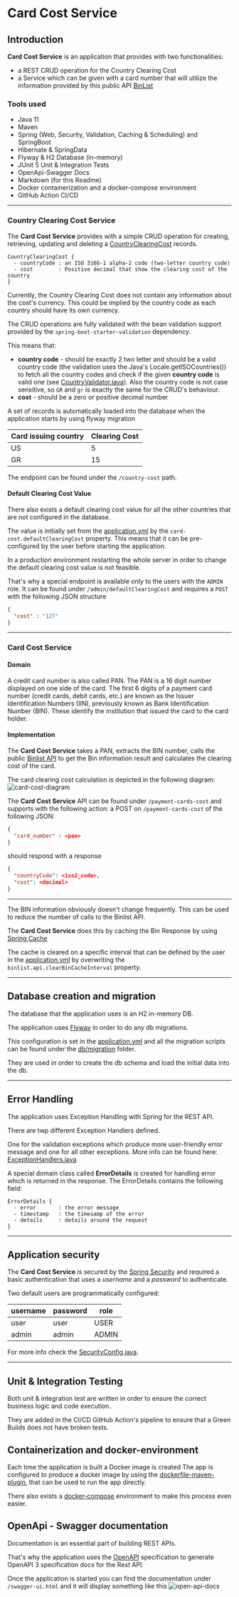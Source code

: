 # Card Cost Service

## Introduction
**Card Cost Service** is an application that provides with two functionalities:
* a REST CRUD operation for the Country Clearing Cost
* a Service which can be given with a card number that will utilize the information 
  provided by this public API [BinList](https://binlist.net/)

### Tools used
* Java 11
* Maven
* Spring (Web, Security, Validation, Caching & Scheduling) and SpringBoot
* Hibernate & SpringData
* Flyway & H2 Database (in-memory)
* JUnit 5 Unit & Integration Tests
* OpenApi-Swagger Docs
* Markdown (for this Readme)
* Docker containerization and a docker-compose environment
* GitHub Action CI/CD

---

### Country Clearing Cost Service
The **Card Cost Service** provides with a simple CRUD operation for creating, retrieving, updating and deleting
a [CountryClearingCost](src/main/java/com/valyo95/microservices/cardcostservice/entity/CountryClearingCost.java) records.

```
CountryClearingCost {
  - countryCode : an ISO 3166-1 alpha-2 code (two-letter country code)
  - cost        : Positive decimal that show the clearing cost of the country
}
```

Currently, the Country Clearing Cost does not contain any information about the cost's currency.
This could be implied by the country code as each country should have its own currency.

The CRUD operations are fully validated with the bean validation support provided by the
`spring-boot-starter-validation` dependency.

This means that:
* **country code** - should be exactly 2 two letter and should be a valid country code 
  (the validation uses the Java's Locale.getISOCountries()) to fetch all the country codes and check if the given **country code**
  is  valid one (see [CountryValidator.java](src/main/java/com/valyo95/microservices/cardcostservice/validators/CountryValidator.java)).
  Also the country code is not case sensitive, so `GR` and `gr` is exactly the same for the CRUD's behaviour.
* **cost** - should be a zero or positive decimal number

A set of records is automatically loaded into the database when the application starts by using flyway migration

| Card issuing country | Clearing Cost |
|----------------------|---------------|
| US                   | 5             |
| GR                   | 15            |

The endpoint can be found under the `/country-cost` path.

#### Default Clearing Cost Value
There also exists a default clearing cost value for all the other countries that are not configured in the database.

The value is initially set from the [application.yml](src/main/resources/application.yml)
by the `card-cost.defaultClearingCost` property. This means that it can be pre-configured by the user before starting the application.

In a production environment restarting the whole server in order to change the default clearing cost value is not feasible.

That's why a special endpoint is available only to the users with the `ADMIN` role.
It can be found under `/admin/defaultClearingCost` and requires a `POST` with the following JSON structure
```json
{
  "cost" : "127"
}
```

---

### Card Cost Service

#### Domain
A credit card number is also called PAN.
The PAN is a 16 digit number displayed on one side of the card. 
The first 6 digits of a payment card number (credit cards, debit cards, etc.) are known as the Issuer Identification Numbers (IIN), previously known as Bank Identification Number (BIN).
These identify the institution that issued the card to the card holder.

#### Implementation

The **Card Cost Service** takes a PAN, extracts the BIN number,
calls the public [Binlist API](https://binlist.net/) to get the Bin information result and calculates the clearing cost
of the card.

The card clearing cost calculation is depicted in the following diagram:
![card-cost-diagram](docs/card-cost-api.jpg)

The **Card Cost Service** API can be found under `/payment-cards-cost` and supports with the following action:
a POST on `/payment-cards-cost` of the following JSON:
```json
{
  "card_number" : <pan>
}
```
should respond with a response
```json
{
  "countryCode": <iso2_code>,
  "cost": <decimal>
}
```

---
The BIN information obviously doesn't change frequently. This can be used to reduce the number of calls to the Binlist API.

The **Card Cost Service** does this by caching the Bin Response by using [Spring Cache](https://docs.spring.io/spring-framework/docs/4.3.x/spring-framework-reference/html/cache.html)

The cache is cleared on a specific interval that can be defined by the user in the [application.yml](src/main/resources/application.yml)
by overwriting the `binlist.api.clearBinCacheInterval` property.

---

## Database creation and migration
The database that the application uses is an H2 in-memory DB.

The application uses [Flyway](https://flywaydb.org/) in order to do any db migrations.

This configuration is set in the [application.yml](src/main/resources/application.yml) and all the migration scripts
can be found under the [db/migration](src/main/resources/db/migration) folder.

They are used in order to create the db schema and load the initial data into the db.

---

## Error Handling
The application uses Exception Handling with Spring for the REST API.

There are twp different Exception Handlers defined.

One for the validation exceptions which produce more user-friendly error message and one for
all other exceptions. More info can be found here: [ExceptionHandlers.java](src/main/java/com/valyo95/microservices/cardcostservice/handlers/ExceptionHandlers.java)

A special domain class called **ErrorDetails** is created for handling error which is returned in the response.
The ErrorDetails contains the following field:
```
ErrorDetails {
  - error       : the error message
  - timestamp   : the timesamp of the error
  - details     : details around the request
}
```

---


## Application security
The **Card Cost Service** is secured by the [Spring Security](https://spring.io/projects/spring-security) and required
a basic authentication that uses a *username* and a *password* to authenticate.

Two default users are programmatically configured:

| username | password | role  |
|----------|----------|-------|
| user     | user     | USER  |
| admin    | admin    | ADMIN |

For more info check the [SecurityConfig.java](src/main/java/com/valyo95/microservices/cardcostservice/config/SecurityConfig.java).

---

## Unit & Integration Testing
Both unit & integration test are written in order to ensure the correct business logic and code execution.

They are added in the CI/CD GitHub Action's pipeline to ensure that a Green Builds does not have broken tests.

## Containerization and docker-environment
Each time the application is built a Docker image is created 
The app is configured to produce a docker image by using the [dockerfile-maven-plugin](https://github.com/spotify/dockerfile-maven),
that can be used to run the app directly.

There also exists a [docker-compose](docker-compose.yml) environment to make this process even easier.

## OpenApi - Swagger documentation
Documentation is an essential part of building REST APIs.

That's why the application uses the [OpenAPI](https://swagger.io/specification/) specification to generate
OpenAPI 3 specification docs for the Rest API.

Once the application is started you can find the documentation under `/swagger-ui.html` and it will display something like this
![open-api-docs](docs/open-api-docs.png)


